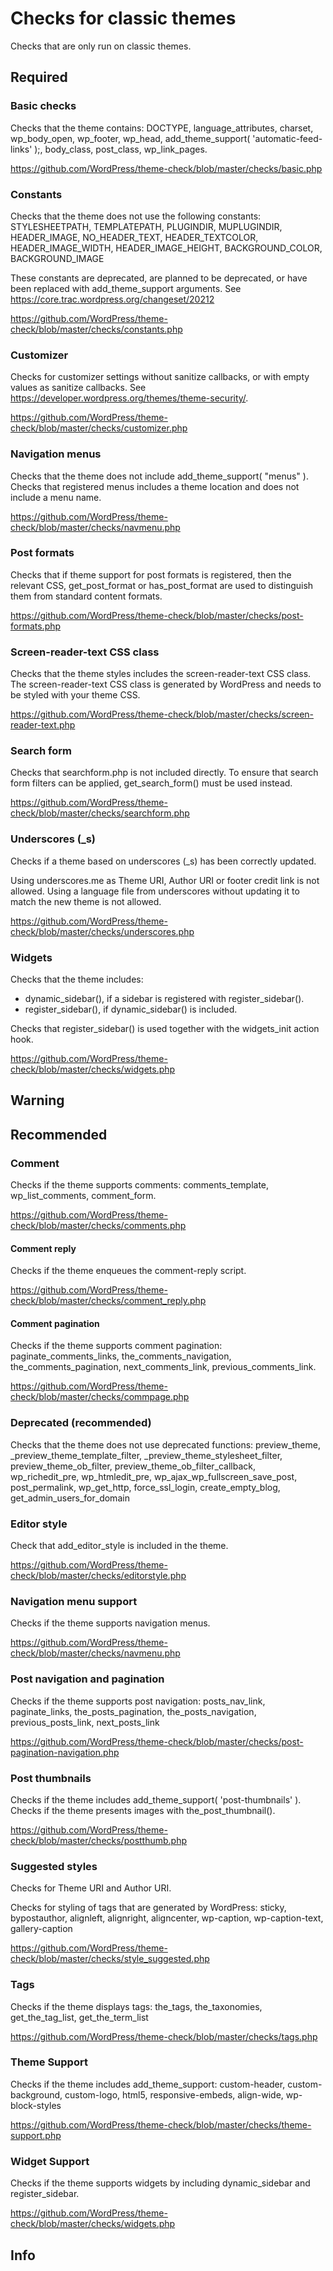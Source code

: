 # Checks for classic themes

Checks that are only run on classic themes.

## Required

### Basic checks

Checks that the theme contains:
DOCTYPE, language_attributes, charset, wp_body_open, wp_footer, wp_head, add_theme_support( 'automatic-feed-links' );,
body_class, post_class, wp_link_pages.

<https://github.com/WordPress/theme-check/blob/master/checks/basic.php>

### Constants

Checks that the theme does not use the following constants:
STYLESHEETPATH, TEMPLATEPATH, PLUGINDIR, MUPLUGINDIR, HEADER_IMAGE, NO_HEADER_TEXT,
HEADER_TEXTCOLOR, HEADER_IMAGE_WIDTH, HEADER_IMAGE_HEIGHT, BACKGROUND_COLOR, BACKGROUND_IMAGE

These constants are deprecated, are planned to be deprecated, or have been replaced with add_theme_support arguments.
See <https://core.trac.wordpress.org/changeset/20212>

<https://github.com/WordPress/theme-check/blob/master/checks/constants.php>

### Customizer

Checks for customizer settings without sanitize callbacks, or with empty values as sanitize callbacks.
See <https://developer.wordpress.org/themes/theme-security/>.

<https://github.com/WordPress/theme-check/blob/master/checks/customizer.php>

### Navigation menus

Checks that the theme does not include add_theme_support( "menus" ).
Checks that registered menus includes a theme location and does not include a menu name.

<https://github.com/WordPress/theme-check/blob/master/checks/navmenu.php>

### Post formats

Checks that if theme support for post formats is registered, then the relevant CSS,
get_post_format or has_post_format are used to distinguish them from standard content formats.

<https://github.com/WordPress/theme-check/blob/master/checks/post-formats.php>

### Screen-reader-text CSS class

Checks that the theme styles includes the screen-reader-text CSS class.
The screen-reader-text CSS class is generated by WordPress and needs to be styled with your theme CSS.

<https://github.com/WordPress/theme-check/blob/master/checks/screen-reader-text.php>

### Search form

Checks that searchform.php is not included directly.
To ensure that search form filters can be applied, get_search_form() must be used instead.

<https://github.com/WordPress/theme-check/blob/master/checks/searchform.php>

### Underscores (_s)

Checks if a theme based on underscores (_s) has been correctly updated.

Using underscores.me as Theme URI, Author URI or footer credit link is not allowed.
Using a language file from underscores without updating it to match the new theme is not allowed.

<https://github.com/WordPress/theme-check/blob/master/checks/underscores.php>

### Widgets

Checks that the theme includes:

- dynamic_sidebar(), if a sidebar is registered with register_sidebar().
- register_sidebar(), if dynamic_sidebar() is included.

Checks that register_sidebar() is used together with the widgets_init action hook.

<https://github.com/WordPress/theme-check/blob/master/checks/widgets.php>

## Warning

## Recommended

### Comment

Checks if the theme supports comments:
comments_template, wp_list_comments, comment_form.

<https://github.com/WordPress/theme-check/blob/master/checks/comments.php>

#### Comment reply

Checks if the theme enqueues the comment-reply script.

<https://github.com/WordPress/theme-check/blob/master/checks/comment_reply.php>

#### Comment pagination

Checks if the theme supports comment pagination:
paginate_comments_links, the_comments_navigation, the_comments_pagination, next_comments_link, previous_comments_link.

<https://github.com/WordPress/theme-check/blob/master/checks/commpage.php>

### Deprecated (recommended)

Checks that the theme does not use deprecated functions:
preview_theme, _preview_theme_template_filter, _preview_theme_stylesheet_filter,
preview_theme_ob_filter, preview_theme_ob_filter_callback, wp_richedit_pre,
wp_htmledit_pre, wp_ajax_wp_fullscreen_save_post, post_permalink, wp_get_http,
force_ssl_login, create_empty_blog, get_admin_users_for_domain

### Editor style

Check that add_editor_style is included in the theme.

<https://github.com/WordPress/theme-check/blob/master/checks/editorstyle.php>

### Navigation menu support

Checks if the theme supports navigation menus.

<https://github.com/WordPress/theme-check/blob/master/checks/navmenu.php>

### Post navigation and pagination

Checks if the theme supports post navigation:
posts_nav_link, paginate_links, the_posts_pagination, the_posts_navigation, previous_posts_link, next_posts_link

<https://github.com/WordPress/theme-check/blob/master/checks/post-pagination-navigation.php>

### Post thumbnails

Checks if the theme includes add_theme_support( 'post-thumbnails' ).
Checks if the theme presents images with the_post_thumbnail().

<https://github.com/WordPress/theme-check/blob/master/checks/postthumb.php>

### Suggested styles

Checks for Theme URI and Author URI.

Checks for styling of tags that are generated by WordPress:
sticky, bypostauthor, alignleft, alignright, aligncenter, wp-caption, wp-caption-text, gallery-caption

<https://github.com/WordPress/theme-check/blob/master/checks/style_suggested.php>

### Tags

Checks if the theme displays tags:
the_tags, the_taxonomies, get_the_tag_list, get_the_term_list

<https://github.com/WordPress/theme-check/blob/master/checks/tags.php>

### Theme Support

Checks if the theme includes add_theme_support:
custom-header, custom-background, custom-logo, html5, responsive-embeds, align-wide, wp-block-styles

<https://github.com/WordPress/theme-check/blob/master/checks/theme-support.php>

### Widget Support

Checks if the theme supports widgets by including dynamic_sidebar and register_sidebar.

<https://github.com/WordPress/theme-check/blob/master/checks/widgets.php>

## Info
